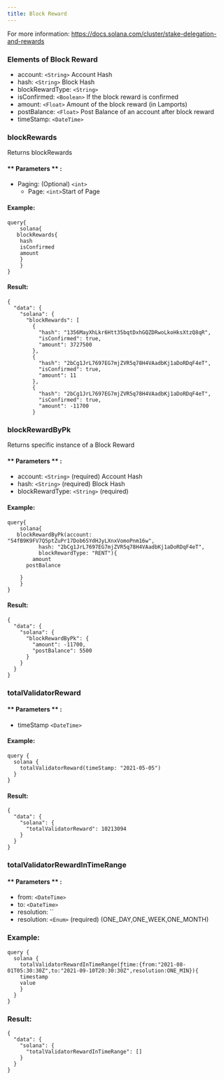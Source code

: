 ```yaml
---
title: Block Reward
---
```


For more information: https://docs.solana.com/cluster/stake-delegation-and-rewards

### Elements of Block Reward
* account: `<String>` Account Hash
* hash: `<String>` Block Hash
* blockRewardType: `<String>` 
* isConfirmed: `<Boolean>` If the block reward is confirmed
* amount: `<Float>` Amount of the block reward (in Lamports)
* postBalance: `<Float>` Post Balance of an account after block reward 
* timeStamp: `<DateTime>` 

### blockRewards
Returns blockRewards


#### ** Parameters ** : 
* Paging: (Optional) `<int>` 
  - Page: `<int>`Start of Page 


#### Example:
```
query{
	solana{
   blockRewards{
    hash
    isConfirmed
    amount
  	}
	}
}
```

#### Result:
```
{
  "data": {
    "solana": {
      "blockRewards": [
        {
          "hash": "1356MayXhLkr6Htt35bqtDxhGQZDRwoLkoHksXtzQ8qR",
          "isConfirmed": true,
          "amount": 3727500
        },
        {
          "hash": "2bCg1JrL7697EG7mjZVR5q78H4VAadbKj1aDoRDqF4eT",
          "isConfirmed": true,
          "amount": 11
        },
        {
          "hash": "2bCg1JrL7697EG7mjZVR5q78H4VAadbKj1aDoRDqF4eT",
          "isConfirmed": true,
          "amount": -11700
        }
```

### blockRewardByPk
Returns specific instance of a Block Reward

#### ** Parameters ** : 
* account: `<String>` (required) Account Hash
* hash: `<String>` (required) Block Hash
* blockRewardType: `<String>` (required)

#### Example:
```
query{
	solana{
   blockRewardByPk(account: "54fB9K9FV7Q5ptZuPr17Dob6SYdHJyLXnxVomoPnm16w",
          hash: "2bCg1JrL7697EG7mjZVR5q78H4VAadbKj1aDoRDqF4eT",
          blockRewardType: "RENT"){
    	amount
      postBalance
      
  	}
	}
}

```

#### Result:
```
{
  "data": {
    "solana": {
      "blockRewardByPk": {
        "amount": -11700,
        "postBalance": 5500
      }
    }
  }
}
```

### totalValidatorReward

#### ** Parameters ** :

- timeStamp `<DateTime>`

#### Example:

```
query {
  solana {
    totalValidatorReward(timeStamp: "2021-05-05")
  }
}
```

#### Result:

```
{
  "data": {
    "solana": {
      "totalValidatorReward": 10213094
    }
  }
}
```
### totalValidatorRewardInTimeRange

#### ** Parameters ** :

- from: `<DateTime>`
- to: `<DateTime>`
- resolution: ``
- resolution: `<Enum>` (required) (ONE_DAY,ONE_WEEK,ONE_MONTH)

### Example:

```
query {
  solana {
    totalValidatorRewardInTimeRange(ƒtime:{from:"2021-08-01T05:30:30Z",to:"2021-09-10T20:30:30Z",resolution:ONE_MIN}){
    timestamp
    value
    }
  }
}
```

### Result:

```
{
  "data": {
    "solana": {
      "totalValidatorRewardInTimeRange": []
    }
  }
}
```